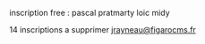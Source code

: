 
inscription free :
  pascal pratmarty
  loic midy

14 inscriptions a supprimer
  jrayneau@figarocms.fr

